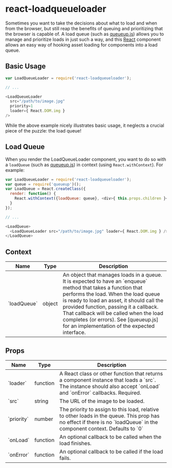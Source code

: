 react-loadqueueloader
=====================

Sometimes you want to take the decisions about what to load and when from the
browser, but still reap the benefits of queuing and prioritizing that the
browser is capable of. A load queue (such as [queueup.js]) allows you to manage
and prioritize loads in just such a way, and this [React] component allows an
easy way of hooking asset loading for components into a load queue.


Basic Usage
-----------

```javascript
var LoadQueueLoader = require('react-loadqueueloader');

// ...

<LoadQueueLoader
  src="/path/to/image.jpg"
  priority=1
  loader={ React.DOM.img }
/>

```

While the above example nicely illustrates basic usage, it neglects a crucial
piece of the puzzle: the load queue!


Load Queue
----------

When you render the LoadQueueLoader component, you want to do so with a
`loadQueue` (such as [queueup.js]) in context (using `React.withContext`).
For example:

```javascript
var LoadQueueLoader = require('react-loadqueueloader');
var queue = require('queueup')();
var LoadQueue = React.createClass({
  render: function() {
    React.withContext({loadQueue: queue}, <div>{ this.props.children }</div>);
  }
});

// ...

<LoadQueue>
  <LoadQueueLoader src="/path/to/image.jpg" loader={ React.DOM.img } />
</LoadQueue>

```


Context
-------

<table>
  <thead>
    <th>Name</th>
    <th>Type</th>
    <th>Description</th>
  </thead>
  <tbody>
    <tr>
      <td>`loadQueue`</td>
      <td>object</td>
      <td>An object that manages loads in a queue. It is expected to have an
          `enqueue` method that takes a function that performs the load. When
          the load queue is ready to load an asset, it should call the provided
          function, passing it a callback. That callback will be called when the
          load completes (or errors). See [queueup.js] for an implementation of
          the expected interface.</td>
    </tr>
  </tbody>
</table>


Props
-----

<table>
  <thead>
    <th>Name</th>
    <th>Type</th>
    <th>Description</th>
  </thead>
  <tbody>
    <tr>
      <td>`loader`</td>
      <td>function</td>
      <td>A React class or other function that returns a component instance
          that loads a `src`. The instance should also accept `onLoad`
          and `onError` callbacks. Required.</td>
    </tr>
    <tr>
      <td>`src`</td>
      <td>string</td>
      <td>The URL of the image to be loaded.</td>
    </tr>
    <tr>
      <td>`priority`</td>
      <td>number</td>
      <td>The priority to assign to this load, relative to other loads in the
          queue. This prop has no effect if there is no `loadQueue` in the
          component context. Defaults to `0`</td>
    </tr>
    <tr>
      <td>`onLoad`</td>
      <td>function</td>
      <td>An optional callback to be called when the load finishes.</td>
    </tr>
    <tr>
      <td>`onError`</td>
      <td>function</td>
      <td>An optional callback to be called if the load fails.</td>
    </tr>
  </tbody>
</table>


[React]: http://facebook.github.io/react/
[queueup.js]: http://github.com/hzdg/queueup.js/
